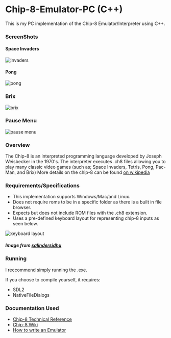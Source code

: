 # Chip-8-Emulator-PC (C++)
This is my PC implementation of the Chip-8 Emulator/Interpreter using C++.

### ScreenShots

#### Space Invaders
![invaders](https://user-images.githubusercontent.com/43525848/50975651-f3db3e00-14a2-11e9-9896-5d4f60a38d00.JPG)


#### Pong
![pong](https://user-images.githubusercontent.com/43525848/50975708-1705ed80-14a3-11e9-9e9d-53076a555c02.jpg)


### Brix
![brix](https://user-images.githubusercontent.com/43525848/50975793-40267e00-14a3-11e9-8699-c2cb5666b451.JPG)


### Pause Menu
![pause menu](https://user-images.githubusercontent.com/43525848/50975838-56ccd500-14a3-11e9-8972-c47415e620ff.JPG)


### Overview
The Chip-8 is an interpreted programming language developed by Joseph Weisbecker in the 1970's.
The interpreter executes .ch8 files allowing you to play many classic video games (such as; Space Invaders, Tetris, Pong, Pac-Man, and Brix)
More details on the chip-8 can be found [on wikipedia](https://en.wikipedia.org/wiki/CHIP-8)


### Requirements/Specifications
- This implementation supports Windows/Mac/and Linux.
- Does not require roms to be in a specific folder as there is a built in file browser. 
- Expects but does not include ROM files with the .ch8 extension. 
- Uses a pre-defined keyboard layout for representing chip-8 inputs as seen below. 

![keyboard layout](https://user-images.githubusercontent.com/43525848/50976442-d3ac7e80-14a4-11e9-9852-60eb8c3ee97a.png)
##### *Image from [salindersidhu](https://github.com/salindersidhu/CHIP8)*

### Running
I reccommend simply running the .exe. 

If you choose to compile yourself, it requires:
- SDL2 
- NativeFileDialogs


### Documentation Used
- [Chip-8 Technical Reference](http://devernay.free.fr/hacks/chip8/C8TECH10.HTM)
- [Chip-8 Wiki](https://en.wikipedia.org/wiki/CHIP-8)
- [How to write an Emulator](http://www.multigesture.net/articles/how-to-write-an-emulator-chip-8-interpreter/)

